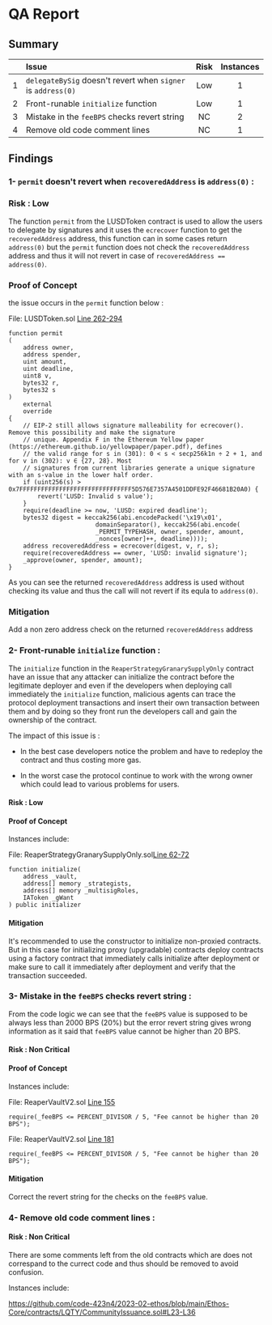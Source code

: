 # QA Report

## Summary

|               | Issue         | Risk     | Instances     |
| :-------------: |:-------------|:-------------:|:-------------:|
| 1 | `delegateBySig` doesn't revert when `signer` is `address(0)` | Low | 1 |
| 2 | Front-runable `initialize` function | Low | 1 |
| 3 | Mistake in the `feeBPS` checks revert string | NC | 2 |
| 4 | Remove old code comment lines | NC | 1 |


## Findings


### 1- `permit` doesn't revert when `recoveredAddress` is `address(0)` :

### Risk : Low

The function `permit` from the LUSDToken contract is used to allow the users to delegate by signatures and it uses the `ecrecover` function to get the `recoveredAddress` address, this function can in some cases return `address(0)` but the `permit` function does not check the `recoveredAddress` address and thus it will not revert in case of `recoveredAddress == address(0)`.

### Proof of Concept

the issue occurs in the `permit` function below :

File: LUSDToken.sol [Line 262-294](https://github.com/code-423n4/2023-02-ethos/blob/main/Ethos-Core/contracts/LUSDToken.sol#L262-L294)

```solidity
function permit
(
    address owner, 
    address spender, 
    uint amount, 
    uint deadline, 
    uint8 v, 
    bytes32 r, 
    bytes32 s
) 
    external 
    override 
{
    // EIP-2 still allows signature malleability for ecrecover(). Remove this possibility and make the signature
    // unique. Appendix F in the Ethereum Yellow paper (https://ethereum.github.io/yellowpaper/paper.pdf), defines
    // the valid range for s in (301): 0 < s < secp256k1n ÷ 2 + 1, and for v in (302): v ∈ {27, 28}. Most
    // signatures from current libraries generate a unique signature with an s-value in the lower half order.
    if (uint256(s) > 0x7FFFFFFFFFFFFFFFFFFFFFFFFFFFFFFF5D576E7357A4501DDFE92F46681B20A0) {
        revert('LUSD: Invalid s value');
    }
    require(deadline >= now, 'LUSD: expired deadline');
    bytes32 digest = keccak256(abi.encodePacked('\x19\x01', 
                        domainSeparator(), keccak256(abi.encode(
                        _PERMIT_TYPEHASH, owner, spender, amount, 
                        _nonces[owner]++, deadline))));
    address recoveredAddress = ecrecover(digest, v, r, s);
    require(recoveredAddress == owner, 'LUSD: invalid signature');
    _approve(owner, spender, amount);
}
```

As you can see the returned `recoveredAddress` address is used without checking its value and thus the call will not revert if its equla to `address(0)`.

### Mitigation
Add a non zero address check on the returned `recoveredAddress` address


### 2- Front-runable `initialize` function :

The `initialize` function in the `ReaperStrategyGranarySupplyOnly` contract have an issue that any attacker can initialize the contract before the legitimate deployer and even if the developers when deploying call immediately the `initialize` function, malicious agents can trace the protocol deployment transactions and insert their own transaction between them and by doing so they front run the developers call and gain the ownership of the contract.

The impact of this issue is : 

* In the best case developers notice the problem and have to redeploy the contract and thus costing more gas.

* In the worst case the protocol continue to work with the wrong owner which could lead to various problems for users.

#### Risk : Low 

#### Proof of Concept

Instances include:

File: ReaperStrategyGranarySupplyOnly.sol[Line 62-72](https://github.com/code-423n4/2023-02-ethos/blob/main/Ethos-Vault/contracts/ReaperStrategyGranarySupplyOnly.sol#L62-L72)

```solidity
function initialize(
    address _vault,
    address[] memory _strategists,
    address[] memory _multisigRoles,
    IAToken _gWant
) public initializer 
```

#### Mitigation

It's recommended to use the constructor to initialize non-proxied contracts. But in this case for initializing proxy (upgradable) contracts deploy contracts using a factory contract that immediately calls initialize after deployment or make sure to call it immediately after deployment and verify that the transaction succeeded.


### 3- Mistake in the `feeBPS` checks revert string :

From the code logic we can see that the `feeBPS` value is supposed to be always less than 2000 BPS (20%) but the error revert string gives wrong information as it said that `feeBPS` value cannot be higher than 20 BPS.

#### Risk : Non Critical

#### Proof of Concept

Instances include:

File: ReaperVaultV2.sol [Line 155](https://github.com/code-423n4/2023-02-ethos/blob/main/Ethos-Vault/contracts/ReaperVaultV2.sol#L155)
```solidity
require(_feeBPS <= PERCENT_DIVISOR / 5, "Fee cannot be higher than 20 BPS");
```

File: ReaperVaultV2.sol [Line 181](https://github.com/code-423n4/2023-02-ethos/blob/main/Ethos-Vault/contracts/ReaperVaultV2.sol#L181)
```solidity
require(_feeBPS <= PERCENT_DIVISOR / 5, "Fee cannot be higher than 20 BPS");
```

#### Mitigation
Correct the revert string for the checks on the `feeBPS` value.

### 4- Remove old code comment lines :

#### Risk : Non Critical

There are some comments left from the old contracts which are does not correspand to the currect code and thus should be removed to avoid confusion.

Instances include:

https://github.com/code-423n4/2023-02-ethos/blob/main/Ethos-Core/contracts/LQTY/CommunityIssuance.sol#L23-L36